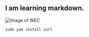 ## I am learning markdown.

![Image of WEC](https://external-content.duckduckgo.com/iu/?u=https%3A%2F%2Ftse1.mm.bing.net%2Fth%3Fid%3DOIP.XI-ioCilReE2W04e5cF82QHaEK%26pid%3DApi&f=1&ipt=d100f054d0545d00ce755e5ed3e90571e8a6b22ad1d7f00bb86f4d7e5cbaac21&ipo=images)

```
sudo yum install curl
```
